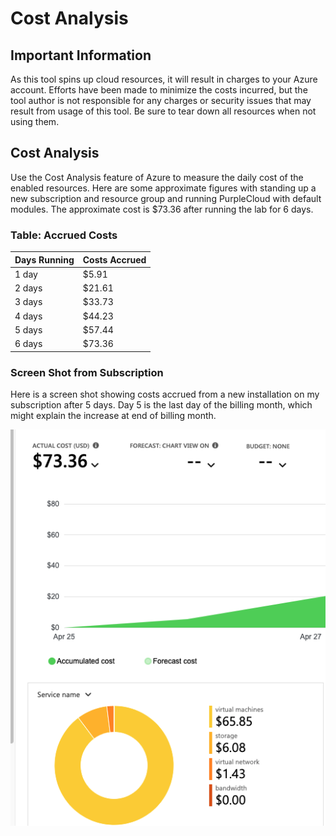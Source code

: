 # Cost Analysis

## Important Information
As this tool spins up cloud resources, it will result in charges to your Azure account.  Efforts have been made to minimize the costs incurred, but the tool author is not responsible for any charges or security issues that may result from usage of this tool.  Be sure to tear down all resources when not using them.

## Cost Analysis
Use the Cost Analysis feature of Azure to measure the daily cost of the enabled resources.  Here are some approximate figures with standing up a new subscription and resource group and running PurpleCloud with default modules.  The approximate cost is $73.36 after running the lab for 6 days.

### Table:  Accrued Costs
| Days Running  |  Costs Accrued |
|---------------|----------------|
|    1 day      |     $5.91      |
|    2 days     |     $21.61     |
|    3 days     |     $33.73     |
|    4 days     |     $44.23     |
|    5 days     |     $57.44     |
|    6 days     |     $73.36     |


### Screen Shot from Subscription 
Here is a screen shot showing costs accrued from a new installation on my subscription after 5 days.  Day 5 is the last day of the billing month, which might explain the increase at end of billing month.

 
![](images/day6-pc.png)
